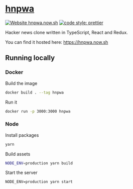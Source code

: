 # [hnpwa](https://hnpwa.now.sh)
[![Website hnpwa.now.sh](https://img.shields.io/website-up-down-green-red/https/hnpwa.now.sh.svg)](https://hnpwa.now.sh/)
[![code style: prettier](https://img.shields.io/badge/code_style-prettier-ff69b4.svg)](https://github.com/prettier/prettier)

Hacker news clone written in TypeScript, React and Redux. 

You can find it hosted here: https://hnpwa.now.sh

## Running locally

### Docker

Build the image
```bash
docker build . --tag hnpwa
```

Run it
```bash
docker run -p 3000:3000 hnpwa
```

### Node

Install packages
```bash
yarn
```

Build assets
```bash
NODE_ENV=production yarn build
```

Start the server
```
NODE_ENV=production yarn start
```

